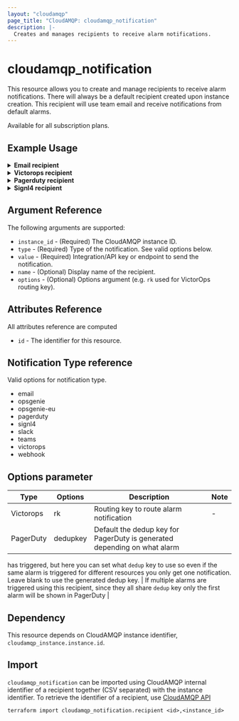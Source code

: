 ```yaml
---
layout: "cloudamqp"
page_title: "CloudAMQP: cloudamqp_notification"
description: |-
  Creates and manages recipients to receive alarm notifications.
---
```


# cloudamqp_notification

This resource allows you to create and manage recipients to receive alarm notifications. There will
always be a default recipient created upon instance creation. This recipient will use team email and
receive notifications from default alarms.

Available for all subscription plans.

## Example Usage

<details>
  <summary>
    <b>Email recipient</b>
  </summary>

```hcl
# New recipient to receieve notifications
resource "cloudamqp_notification" "email_recipient" {
  instance_id = cloudamqp_instance.instance.id
  type        = "email"
  value       = "alarm@example.com"
  name        = "alarm"
}
```

</details>

<details>
  <summary>
    <b>Victorops recipient</b>
  </summary>

```hcl
resource "cloudamqp_notification" "victorops_recipient" {
  instance_id = cloudamqp_instance.instance.id
  type        = "victorops"
  value       = "<UUID>"
  name        = "Victorops"
  options     = {
    "rk" = "ROUTINGKEY"
  }
}
```

</details>

<details>
  <summary>
    <b>Pagerduty recipient</b>
  </summary>

```hcl
resource "cloudamqp_notification" "pagerduty_recipient" {
  instance_id = cloudamqp_instance.instance.id
  type        = "pagerduty"
  value       = "<integration-key>"
  name        = "PagerDuty"
  options     = {
    "dedupkey" = "DEDUPKEY"
  }
}
```

</details>

<details>
  <summary>
    <b>Signl4 recipient</b>
  </summary>

```hcl
resource "cloudamqp_notification" "pagerduty_recipient" {
  instance_id = cloudamqp_instance.instance.id
  type        = "signl4"
  value       = "<team-secret>"
  name        = "Signl4"
}
```

</details>

## Argument Reference

The following arguments are supported:

* `instance_id` - (Required) The CloudAMQP instance ID.
* `type`        - (Required) Type of the notification. See valid options below.
* `value`       - (Required) Integration/API key or endpoint to send the notification.
* `name`        - (Optional) Display name of the recipient.
* `options`     - (Optional) Options argument (e.g. `rk` used for VictorOps routing key).

## Attributes Reference

All attributes reference are computed

* `id`  - The identifier for this resource.

## Notification Type reference

Valid options for notification type.

* email
* opsgenie
* opsgenie-eu
* pagerduty
* signl4
* slack
* teams
* victorops
* webhook

## Options parameter

| Type      | Options  | Description | Note |
|---|---|---|---|
| Victorops | rk       | Routing key to route alarm notification | - |
| PagerDuty | dedupkey | Default the dedup key for PagerDuty is generated depending on what alarm
has triggered, but here you can set what `dedup` key to use so even if the same alarm is triggered
for different resources you only get one notification. Leave blank to use the generated dedup key.
| If multiple alarms are triggered using this recipient, since they all share `dedup` key only the
first alarm will be shown in PagerDuty |

## Dependency

This resource depends on CloudAMQP instance identifier, `cloudamqp_instance.instance.id`.

## Import

`cloudamqp_notification` can be imported using CloudAMQP internal identifier of a recipient together
(CSV separated) with the instance identifier. To retrieve the identifier of a recipient, use
[CloudAMQP API](https://docs.cloudamqp.com/cloudamqp_api.html#list-notification-recipients)

`terraform import cloudamqp_notification.recipient <id>,<instance_id>`
